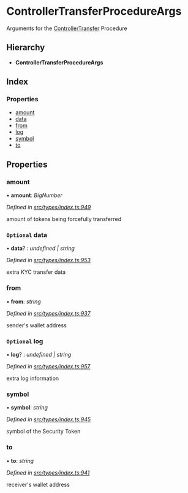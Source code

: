 # ControllerTransferProcedureArgs

Arguments for the [ControllerTransfer]() Procedure

## Hierarchy

* **ControllerTransferProcedureArgs**

## Index

### Properties

* [amount]()
* [data]()
* [from]()
* [log]()
* [symbol]()
* [to]()

## Properties

### amount

• **amount**: _BigNumber_

_Defined in_ [_src/types/index.ts:949_](https://github.com/PolymathNetwork/polymath-sdk/blob/550676f/src/types/index.ts#L949)

amount of tokens being forcefully transferred

### `Optional` data

• **data**? : _undefined \| string_

_Defined in_ [_src/types/index.ts:953_](https://github.com/PolymathNetwork/polymath-sdk/blob/550676f/src/types/index.ts#L953)

extra KYC transfer data

### from

• **from**: _string_

_Defined in_ [_src/types/index.ts:937_](https://github.com/PolymathNetwork/polymath-sdk/blob/550676f/src/types/index.ts#L937)

sender's wallet address

### `Optional` log

• **log**? : _undefined \| string_

_Defined in_ [_src/types/index.ts:957_](https://github.com/PolymathNetwork/polymath-sdk/blob/550676f/src/types/index.ts#L957)

extra log information

### symbol

• **symbol**: _string_

_Defined in_ [_src/types/index.ts:945_](https://github.com/PolymathNetwork/polymath-sdk/blob/550676f/src/types/index.ts#L945)

symbol of the Security Token

### to

• **to**: _string_

_Defined in_ [_src/types/index.ts:941_](https://github.com/PolymathNetwork/polymath-sdk/blob/550676f/src/types/index.ts#L941)

receiver's wallet address

